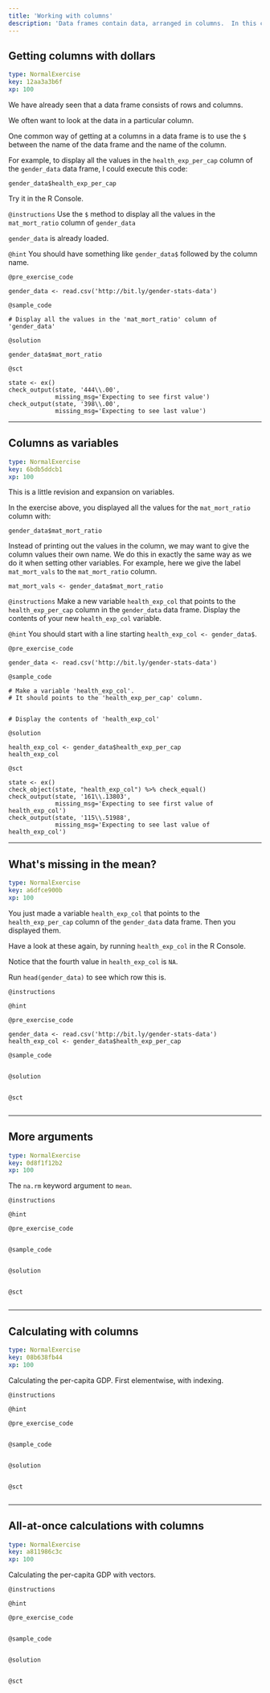 ```yaml
---
title: 'Working with columns'
description: 'Data frames contain data, arranged in columns.  In this chapter we get the column data and analyze it, using descriptive statistics.'
---
```


## Getting columns with dollars

```yaml
type: NormalExercise
key: 12aa3a3b6f
xp: 100
```

We have already seen that a data frame consists of rows and columns.

We often want to look at the data in a particular column.

One common way of getting at a columns in a data frame is to use the `$` between the name of the data frame and the name of the column.

For example, to display all the values in the `health_exp_per_cap` column of
the `gender_data` data frame, I could execute this code:

```
gender_data$health_exp_per_cap
```

Try it in the R Console.

`@instructions`
Use the `$` method to display all the values in the `mat_mort_ratio` column of `gender_data`

`gender_data` is already loaded.

`@hint`
You should have something like `gender_data$` followed by the column name.

`@pre_exercise_code`
```{r}
gender_data <- read.csv('http://bit.ly/gender-stats-data')
```

`@sample_code`
```{r}
# Display all the values in the 'mat_mort_ratio' column of 'gender_data'

```

`@solution`
```{r}
gender_data$mat_mort_ratio
```

`@sct`
```{r}
state <- ex()
check_output(state, '444\\.00',
             missing_msg='Expecting to see first value')
check_output(state, '398\\.00',
             missing_msg='Expecting to see last value')
```

---

## Columns as variables

```yaml
type: NormalExercise
key: 6bdb5ddcb1
xp: 100
```

This is a little revision and expansion on variables.

In the exercise above, you displayed all the values for the `mat_mort_ratio` column with:

```
gender_data$mat_mort_ratio
```

Instead of printing out the values in the column, we may want to give the
column values their own name.  We do this in exactly the same way as we do it
when setting other variables.  For example, here we give the label
`mat_mort_vals` to the `mat_mort_ratio` column.

```
mat_mort_vals <- gender_data$mat_mort_ratio
```

`@instructions`
Make a new variable `health_exp_col` that points to the `health_exp_per_cap` column in the `gender_data` data frame.  Display the contents of your new `health_exp_col` variable.

`@hint`
You should start with a line starting `health_exp_col <- gender_data$`.

`@pre_exercise_code`
```{r}
gender_data <- read.csv('http://bit.ly/gender-stats-data')
```

`@sample_code`
```{r}
# Make a variable 'health_exp_col'.
# It should points to the 'health_exp_per_cap' column.


# Display the contents of 'health_exp_col'
```

`@solution`
```{r}
health_exp_col <- gender_data$health_exp_per_cap
health_exp_col
```

`@sct`
```{r}
state <- ex()
check_object(state, "health_exp_col") %>% check_equal()
check_output(state, '161\\.13803',
             missing_msg='Expecting to see first value of health_exp_col')
check_output(state, '115\\.51988',
             missing_msg='Expecting to see last value of health_exp_col')

```

---

## What's missing in the mean?

```yaml
type: NormalExercise
key: a6dfce900b
xp: 100
```

You just made a variable `health_exp_col` that points to the
`health_exp_per_cap` column of the `gender_data` data frame.  Then you displayed them.

Have a look at these again, by running `health_exp_col` in the R Console.

Notice that the fourth value in `health_exp_col` is `NA`.

Run `head(gender_data)` to see which row this is.

`@instructions`


`@hint`


`@pre_exercise_code`
```{r}
gender_data <- read.csv('http://bit.ly/gender-stats-data')
health_exp_col <- gender_data$health_exp_per_cap
```

`@sample_code`
```{r}

```

`@solution`
```{r}

```

`@sct`
```{r}

```

---

## More arguments

```yaml
type: NormalExercise
key: 0d8f1f12b2
xp: 100
```

The `na.rm` keyword argument to `mean`.

`@instructions`


`@hint`


`@pre_exercise_code`
```{r}

```

`@sample_code`
```{r}

```

`@solution`
```{r}

```

`@sct`
```{r}

```

---

## Calculating with columns

```yaml
type: NormalExercise
key: 08b638fb44
xp: 100
```

Calculating the per-capita GDP.  First elementwise, with indexing.

`@instructions`


`@hint`


`@pre_exercise_code`
```{r}

```

`@sample_code`
```{r}

```

`@solution`
```{r}

```

`@sct`
```{r}

```

---

## All-at-once calculations with columns

```yaml
type: NormalExercise
key: a811986c3c
xp: 100
```

Calculating the per-capita GDP with vectors.

`@instructions`


`@hint`


`@pre_exercise_code`
```{r}

```

`@sample_code`
```{r}

```

`@solution`
```{r}

```

`@sct`
```{r}

```
